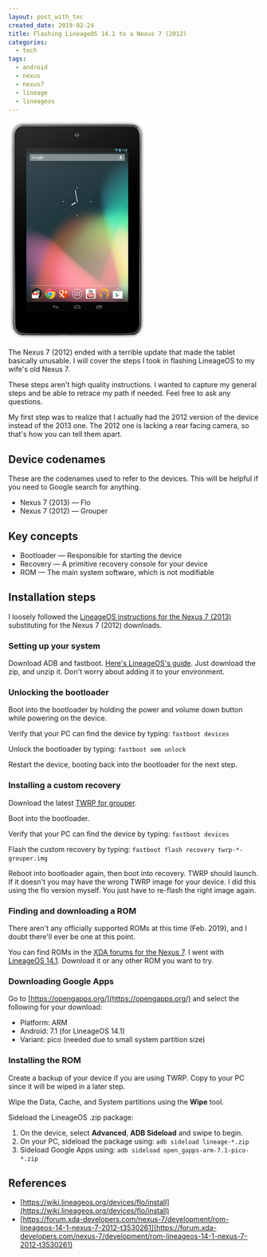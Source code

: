 ```yaml
---
layout: post_with_toc
created_date: 2019-02-24
title: Flashing LineageOS 14.1 to a Nexus 7 (2012)
categories:
  - tech
tags:
  - android
  - nexus
  - nexus7
  - lineage
  - lineageos
---
```


![Nexus 7 (2012)](/assets/nexus-7-2012.png)

The Nexus 7 (2012) ended with a terrible update that made the tablet basically unusable.
I will cover the steps I took in flashing LineageOS to my wife's old Nexus 7.

These steps aren't high quality instructions. I wanted to capture my general steps and be able to retrace my path if needed.
Feel free to ask any questions.

My first step was to realize that I actually had the 2012 version of the device instead of the 2013 one.
The 2012 one is lacking a rear facing camera, so that's how you can tell them apart.

## Device codenames

These are the codenames used to refer to the devices.
This will be helpful if you need to Google search for anything.

* Nexus 7 (2013) — Flo
* Nexus 7 (2012) — Grouper

## Key concepts

* Bootloader — Responsible for starting the device
* Recovery — A primitive recovery console for your device
* ROM — The main system software, which is not modifiable

## Installation steps

I loosely followed the [LineageOS instructions for the Nexus 7 (2013)](https://wiki.lineageos.org/devices/flo/install) substituting for the Nexus 7 (2012) downloads.

### Setting up your system

Download ADB and fastboot.
[Here's LineageOS's guide](https://wiki.lineageos.org/adb_fastboot_guide.html).
Just download the zip, and unzip it.
Don't worry about adding it to your environment.

### Unlocking the bootloader

Boot into the bootloader by holding the power and volume down button while powering on the device.

Verify that your PC can find the device by typing: `fastboot devices`

Unlock the bootloader by typing: `fastboot oem unlock`

Restart the device, booting back into the bootloader for the next step.

### Installing a custom recovery

Download the latest [TWRP for grouper](https://dl.twrp.me/grouper/).

Boot into the bootloader.

Verify that your PC can find the device by typing: `fastboot devices`

Flash the custom recovery by typing: `fastboot flash recovery twrp-*-grouper.img`

Reboot into bootloader again, then boot into recovery.
TWRP should launch.
If it doesn't you may have the wrong TWRP image for your device.
I did this using the flo version myself.
You just have to re-flash the right image again.

### Finding and downloading a ROM

There aren't any officially supported ROMs at this time (Feb. 2019), and I doubt there'll ever be one at this point.

You can find ROMs in the [XDA forums for the Nexus 7](https://forum.xda-developers.com/nexus-7/development).
I went with [LineageOS 14.1](https://forum.xda-developers.com/nexus-7/development/rom-lineageos-14-1-nexus-7-2012-t3530261).
Download it or any other ROM you want to try.

### Downloading Google Apps

Go to [https://opengapps.org/](https://opengapps.org/) and select the following for your download:

* Platform: ARM
* Android: 7.1 (for LineageOS 14.1)
* Variant: pico (needed due to small system partition size)

### Installing the ROM

Create a backup of your device if you are using TWRP.
Copy to your PC since it will be wiped in a later step.

Wipe the Data, Cache, and System partitions using the **Wipe** tool.

Sideload the LineageOS .zip package:

1. On the device, select **Advanced**, **ADB Sideload** and swipe to begin.
1. On your PC, sideload the package using: `adb sideload lineage-*.zip`
1. Sideload Google Apps using: `adb sideload open_gapps-arm-7.1-pico-*.zip`

## References

* [https://wiki.lineageos.org/devices/flo/install](https://wiki.lineageos.org/devices/flo/install)
* [https://forum.xda-developers.com/nexus-7/development/rom-lineageos-14-1-nexus-7-2012-t3530261](https://forum.xda-developers.com/nexus-7/development/rom-lineageos-14-1-nexus-7-2012-t3530261)
